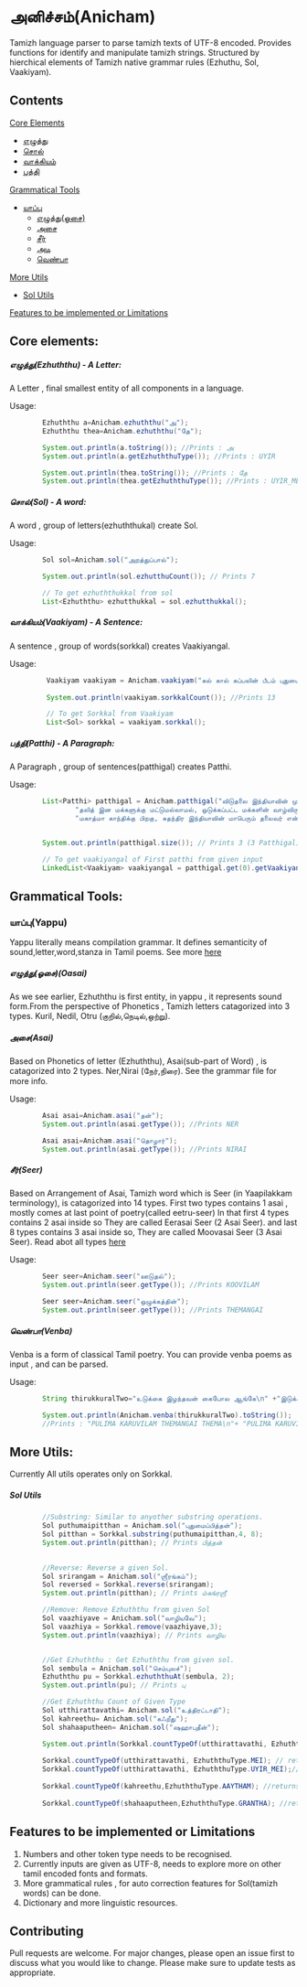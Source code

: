 # **அனிச்சம்(Anicham)**

Tamizh language parser to parse tamizh texts of UTF-8 encoded. Provides functions for identify and manipulate tamizh strings. Structured by hierchical elements of Tamizh native grammar rules (Ezhuthu, Sol, Vaakiyam). 

## Contents

[Core Elements](#core-elements)
- [எழுத்து](#ezhuththu)
- [சொல்](#sol)
- [வாக்கியம்](#vaakiyam)
- [பத்தி](#patthi)

[Grammatical Tools](#grammatical-tools)
- [யாப்பு](#yappu)
    - [எழுத்து(ஓசை)](#ezhuththu-oasai)
    - [அசை](#asai)
    - [சீர்](#seer)
    - [அடி](#adi)
    - [வெண்பா](#venba)

[More Utils](#more-utils)
- [Sol Utils](#sol-utils)

[Features to be implemented or Limitations](#features-to-be-implemented-or-limitations)


## **Core elements:**

##### <a id="ezhuththu">எழுத்து(Ezhuththu) - _A Letter_:</a>

A Letter , final smallest entity of all components in a language.
    
Usage:
```java       
        Ezhuththu a=Anicham.ezhuththu("அ");
        Ezhuththu thea=Anicham.ezhuththu("தே");

        System.out.println(a.toString()); //Prints : அ
        System.out.println(a.getEzhuththuType()); //Prints : UYIR

        System.out.println(thea.toString()); //Prints : தே
        System.out.println(thea.getEzhuththuType()); //Prints : UYIR_MEI
```

##### <a id="sol">சொல்(Sol) - _A word_:</a>

A word , group of letters(ezhuththukal) create Sol.

Usage:
```java       
        Sol sol=Anicham.sol("அறத்துப்பால்");

        System.out.println(sol.ezhutthuCount()); // Prints 7

        // To get ezhuththukkal from sol
        List<Ezhuththu> ezhutthukkal = sol.ezhutthukkal();
```


##### <a id="vaakiyam">வாக்கியம்(Vaakiyam) - _A Sentence_:</a>

A sentence , group of words(sorkkal) creates Vaakiyangal.

Usage:
```java       
         Vaakiyam vaakiyam = Anicham.vaakiyam("கல் கால் கப்பலின் பீடம் புதுமைப்பித்தன் கூகை பெரியார் சான்றோர் பேதைமை ஒற்றுமை பௌர்ணமி கஃறீது ஶ்ரீஹரி");
         
         System.out.println(vaakiyam.sorkkalCount()); //Prints 13

         // To get Sorkkal from Vaakiyam
         List<Sol> sorkkal = vaakiyam.sorkkal();   
```


##### <a id="patthi">பத்தி(Patthi) - _A Paragraph_:</a>

A Paragraph , group of sentences(patthigal) creates Patthi.

Usage:
``` java       
        List<Patthi> patthigal = Anicham.patthigal("விடுதலை இந்தியாவின் முதல் சட்ட அமைச்சராகவும், இந்திய அரசியல் சாசனத்தின் தந்தையாக விளங்கியவர்,‘பீம்ராவ் ராம்ஜி அம்பேத்கர்’. இவர் ஒரு சமூக சீர்திருத்தவாதியாக மட்டுமல்லாமல், மிகச்சிறந்த பொருளியல் அறிஞராகவும், அரசியல் தத்துவமேதையாகவும், சமூக சீர்திருத்தவாதியாகவும், பகுத்தறிவு சிந்தனையாளராகவும், சிறந்த எழுத்தாளர் மற்றும் பேச்சாளராகவும், வரலாற்று ஆசானாகவும் விளங்கியவர்.\n" +
                "தலித் இன மக்களுக்கு மட்டுமல்லாமல், ஒடுக்கப்பட்ட மக்களின் வாழ்விருளைப் போக்க, உதித்த சூரியன்.\n" +
                "மகாத்மா காந்திக்கு பிறகு, சுதந்திர இந்தியாவின் மாபெரும் தலைவர் என்று போற்றப்பட்டவர், டாக்டர் அம்பேத்கர் அவர்கள். தன் வாழ்நாள் முழுவதையும் சமூகத்திற்கென அர்ப்பணித்த மாபெரும் சிற்பியான டாக்டர் அம்பேத்கர் அவர்களின் வாழ்க்கை வரலாறு மற்றும் சாதனைகளை காண்போம்.");


        System.out.println(patthigal.size()); // Prints 3 (3 Patthigal)

        // To get vaakiyangal of First patthi from given input
        LinkedList<Vaakiyam> vaakiyangal = patthigal.get(0).getVaakiyangal();
```
## **Grammatical Tools:**
### <a id="yappu">யாப்பு(Yappu)</a>

Yappu literally means compilation grammar. It defines semanticity of sound,letter,word,stanza in Tamil poems. See more [here](#https://ta.wikipedia.org/wiki/%E0%AE%AF%E0%AE%BE%E0%AE%AA%E0%AF%8D%E0%AE%AA%E0%AE%BF%E0%AE%B2%E0%AE%95%E0%AF%8D%E0%AE%95%E0%AE%A3%E0%AE%AE%E0%AF%8D)

##### <a id="ezhuththu-oasai">எழுத்து(ஓசை)(Oasai)</a>
As we see earlier, Ezhuththu is first entity, in yappu , it represents sound form.From the perspective of Phonetics , Tamizh letters catagorized into 3 types.
Kuril, Nedil, Otru (குறில்,நெடில்,ஒற்று).


##### <a id="asai">அசை(Asai)</a>
Based on Phonetics of letter (Ezhuththu), Asai(sub-part of Word) , is catagorized into 2 types.
Ner,Nirai (நேர்,நிரை). See the grammar file for more info.

Usage:
```java
        Asai asai=Anicham.asai("தன்");
        System.out.println(asai.getType()); //Prints NER
```
```java
        Asai asai=Anicham.asai("தொழார்");
        System.out.println(asai.getType()); //Prints NIRAI
```

##### <a id="seer">சீர்(Seer)</a>
Based on Arrangement of Asai, Tamizh word which is Seer (in Yaapilakkam terminology), is catagorized into 14 types.
First two types contains 1 asai , mostly comes at last point of poetry(called eetru-seer)
In that first 4 types contains 2 asai inside so They are called Eerasai Seer (2 Asai Seer).
and last 8 types contains 3 asai inside so,  They are called Moovasai Seer (3 Asai Seer). Read abot all types [here](#https://ta.wikipedia.org/wiki/%E0%AE%9A%E0%AF%80%E0%AE%B0%E0%AF%8D_(%E0%AE%AF%E0%AE%BE%E0%AE%AA%E0%AF%8D%E0%AE%AA%E0%AE%BF%E0%AE%B2%E0%AE%95%E0%AF%8D%E0%AE%95%E0%AE%A3%E0%AE%AE%E0%AF%8D)#%E0%AE%9A%E0%AF%80%E0%AE%B0%E0%AF%8D_%E0%AE%B5%E0%AE%95%E0%AF%88%E0%AE%95%E0%AE%B3%E0%AF%8D)

Usage:
```java
        Seer seer=Anicham.seer("ஊடுதல்");
        System.out.println(seer.getType()); //Prints KOOVILAM
```
```java
        Seer seer=Anicham.seer("ஒழுக்கத்தின்");
        System.out.println(seer.getType()); //Prints THEMANGAI
```


##### <a id="venba">வெண்பா(Venba)</a>
Venba is a form of classical Tamil poetry. You can provide venba poems as input , and can be parsed.

Usage:
```java
        String thirukkuralTwo="உடுக்கை இழந்தவன் கைபோல ஆங்கே\n" +"இடுக்கண் களைவதாம் நட்பு.";

        System.out.println(Anicham.venba(thirukkuralTwo).toString());
        //Prints : "PULIMA KARUVILAM THEMANGAI THEMA\n"+ "PULIMA KARUVILAM KAASU";
```

## **More Utils:**

Currently All utils operates only on Sorkkal.

##### Sol Utils
    
``` java
        //Substring: Similar to anyother substring operations.
        Sol puthumaipitthan = Anicham.sol("புதுமைப்பித்தன்");
        Sol pitthan = Sorkkal.substring(puthumaipitthan,4, 8);
        System.out.println(pitthan); // Prints பித்தன்
```

``` java
        
        //Reverse: Reverse a given Sol.
        Sol srirangam = Anicham.sol("ஶ்ரீரங்கம்");
        Sol reversed = Sorkkal.reverse(srirangam);
        System.out.println(pitthan); // Prints ம்கங்ரஶ்ரீ
```

``` java
        //Remove: Remove Ezhuththu from given Sol
        Sol vaazhiyave = Anicham.sol("வாழியவே");
        Sol vaazhiya = Sorkkal.remove(vaazhiyave,3);
        System.out.println(vaazhiya); // Prints வாழிய
```

``` java

        //Get Ezhuththu : Get Ezhuththu from given sol.
        Sol sembula = Anicham.sol("செம்புலச்");
        Ezhuththu pu = Sorkkal.ezhuththuAt(sembula, 2);
        System.out.println(pu); // Prints பு
```
      
``` java        
        //Get Ezhuththu Count of Given Type
        Sol utthirattavathi= Anicham.sol("உத்திரட்டாதி");
        Sol kahreethu= Anicham.sol("கஃறீது");
        Sol shahaaputheen= Anicham.sol("ஷஹாபுதீன்");

        System.out.println(Sorkkal.countTypeOf(utthirattavathi, EzhuththuType.UYIR)); // Prints 1
        
        Sorkkal.countTypeOf(utthirattavathi, EzhuththuType.MEI); // returns 2
        Sorkkal.countTypeOf(utthirattavathi, EzhuththuType.UYIR_MEI);// returns 4
        
        Sorkkal.countTypeOf(kahreethu,EzhuththuType.AAYTHAM); //returns 1
        
        Sorkkal.countTypeOf(shahaaputheen,EzhuththuType.GRANTHA); //returns 2
```

## Features to be implemented or Limitations

1. Numbers and other token type needs to be recognised.
2. Currently inputs are given as UTF-8, needs to explore more on other tamil encoded fonts and formats.
3. More grammatical rules , for auto correction features for Sol(tamizh words) can be done.
4. Dictionary and more linguistic resources.

## Contributing
Pull requests are welcome. For major changes, please open an issue first to discuss what you would like to change.
Please make sure to update tests as appropriate.